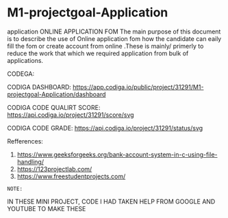 # M1-projectgoal-Application
application
  ONLINE APPLICATION FOM
The main purpose of this document is to describe the use of Online application fom how the candidate can eaily fill the fom or create account from online .These is mainly/ primerly to reduce the work that which we required application from bulk of applications.

CODEGA:

CODIGA DASHBOARD: https://app.codiga.io/public/project/31291/M1-projectgoal-Application/dashboard


CODIGA CODE QUALIRT SCORE: https://api.codiga.io/project/31291/score/svg


CODIGA CODE GRADE: https://api.codiga.io/project/31291/status/svg


Refferences:

 1.  https://www.geeksforgeeks.org/bank-account-system-in-c-using-file-handling/
 2.  https://123projectlab.com/
 3.  https://www.freestudentprojects.com/


    NOTE:
    
IN THESE MINI PROJECT,  CODE I HAD TAKEN HELP FROM GOOGLE AND YOUTUBE TO MAKE THESE 

